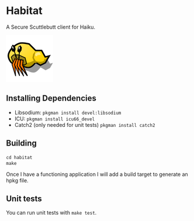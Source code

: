 # Habitat

A Secure Scuttlebutt client for Haiku.

![Habitat icon](./Habitat-icon.svg)

## Installing Dependencies

- Libsodium: `pkgman install devel:libsodium`
- ICU: `pkgman install icu66_devel`
- Catch2 (only needed for unit tests) `pkgman install catch2`

## Building

```
cd habitat
make
```

Once I have a functioning application I will add a build target to generate an
hpkg file.

## Unit tests

You can run unit tests with `make test`.